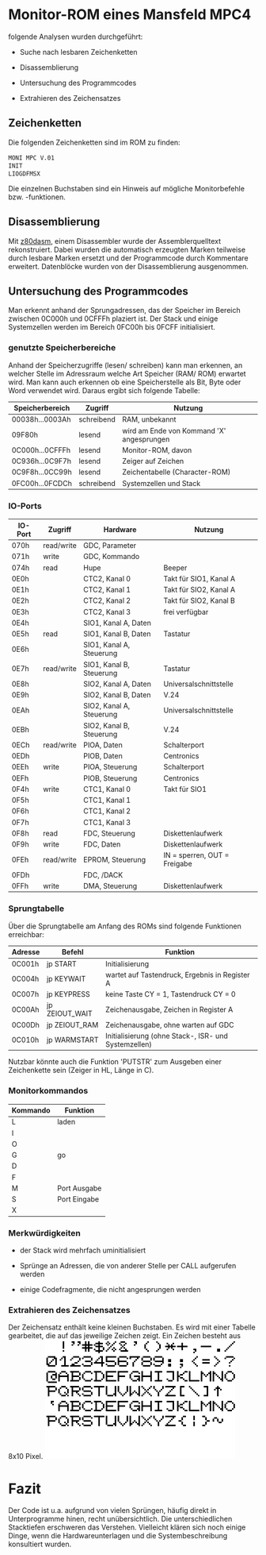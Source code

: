 # Monitor-ROM eines Mansfeld MPC4

folgende Analysen wurden durchgeführt:

- Suche nach lesbaren Zeichenketten

- Disassemblierung 

- Untersuchung des Programmcodes

- Extrahieren des Zeichensatzes


## Zeichenketten

Die folgenden Zeichenketten sind im ROM zu finden:
```
MONI MPC V.01
INIT
LIOGDFMSX
```
Die einzelnen Buchstaben sind ein Hinweis auf mögliche Monitorbefehle bzw. -funktionen.

## Disassemblierung 
Mit [z80dasm](http://www.tablix.org/~avian/blog/articles/z80dasm/), einem Disassembler wurde der Assemblerquelltext rekonstruiert.
Dabei wurden die automatisch erzeugten Marken teilweise durch lesbare Marken ersetzt und der Programmcode durch Kommentare erweitert.
Datenblöcke wurden von der Disassemblierung ausgenommen.

## Untersuchung des Programmcodes
Man erkennt anhand der Sprungadressen, das der Speicher im Bereich zwischen 0C000h und 0CFFFh plaziert ist. 
Der Stack und einige Systemzellen werden im Bereich 0FC00h bis 0FCFF initialisiert. 

### genutzte Speicherbereiche
Anhand der Speicherzugriffe (lesen/ schreiben) kann man erkennen, an welcher Stelle im Adressraum welche Art Speicher (RAM/ ROM) erwartet wird.
Man kann auch erkennen ob eine Speicherstelle als Bit, Byte oder Word verwendet wird.
Daraus ergibt sich folgende Tabelle:

Speicherbereich  | Zugriff    | Nutzung
---------------- | ---------- | -------
00038h...0003Ah  | schreibend | RAM, unbekannt
09F80h           | lesend     | wird am Ende von Kommand 'X' angesprungen
0C000h...0CFFFh  | lesend     | Monitor-ROM, davon
0C936h...0C9F7h  | lesend     | Zeiger auf Zeichen
0C9F8h...0CC99h  | lesend     | Zeichentabelle (Character-ROM)
0FC00h...0FCDCh  | schreibend | Systemzellen und Stack



### IO-Ports

IO-Port | Zugriff    | Hardware                 | Nutzung
------- | ---------- | ---------------          | -------
070h    | read/write | GDC, Parameter           |
071h    | write      | GDC, Kommando            |
074h    | read       | Hupe                     | Beeper
0E0h    |            | CTC2, Kanal 0            | Takt für SIO1, Kanal A
0E1h    |            | CTC2, Kanal 1            | Takt für SIO2, Kanal A
0E2h    |            | CTC2, Kanal 2            | Takt für SIO2, Kanal B
0E3h    |            | CTC2, Kanal 3            | frei verfügbar
0E4h    |            | SIO1, Kanal A, Daten     |
0E5h    | read       | SIO1, Kanal B, Daten     | Tastatur
0E6h    |            | SIO1, Kanal A, Steuerung |
0E7h    | read/write | SIO1, Kanal B, Steuerung | Tastatur
0E8h    |            | SIO2, Kanal A, Daten     | Universalschnittstelle
0E9h    |            | SIO2, Kanal B, Daten     | V.24
0EAh    |            | SIO2, Kanal A, Steuerung | Universalschnittstelle
0EBh    |            | SIO2, Kanal B, Steuerung | V.24
0ECh    | read/write | PIOA, Daten              | Schalterport
0EDh    |            | PIOB, Daten              | Centronics
0EEh    | write      | PIOA, Steuerung          | Schalterport
0EFh    |            | PIOB, Steuerung          | Centronics
0F4h    | write      | CTC1, Kanal 0            | Takt für SIO1
0F5h    |            | CTC1, Kanal 1            |
0F6h    |            | CTC1, Kanal 2            |
0F7h    |            | CTC1, Kanal 3            |
0F8h    | read       | FDC, Steuerung           | Diskettenlaufwerk
0F9h    | write      | FDC, Daten               | Diskettenlaufwerk
0FEh    | read/write | EPROM, Steuerung         | IN = sperren, OUT = Freigabe
0FDh    |            | FDC, /DACK               |
0FFh    | write      | DMA, Steuerung           | Diskettenlaufwerk


### Sprungtabelle

Über die Sprungtabelle am Anfang des ROMs sind folgende Funktionen erreichbar:

Adresse | Befehl         | Funktion
------- | -------------- | ---------------
0C001h  | jp START       | Initialisierung
0C004h  | jp KEYWAIT     | wartet auf Tastendruck, Ergebnis in Register A
0C007h  | jp KEYPRESS    | keine Taste CY = 1, Tastendruck CY = 0
0C00Ah  | jp ZEIOUT_WAIT | Zeichenausgabe, Zeichen in Register A
0C00Dh  | jp ZEIOUT_RAM  | Zeichenausgabe, ohne warten auf GDC
0C010h  | jp WARMSTART   | Initialisierung (ohne Stack-, ISR- und Systemzellen)

Nutzbar könnte auch die Funktion 'PUTSTR' zum Ausgeben einer Zeichenkette sein (Zeiger in HL, Länge in C).


### Monitorkommandos

Kommando | Funktion
-------- | --------
 L       | laden
 I       |
 O       |
 G       | go 
 D       |
 F       |
 M       | Port Ausgabe
 S       | Port Eingabe
 X       |


### Merkwürdigkeiten

- der Stack wird mehrfach uminitialisiert

- Sprünge an Adressen, die von anderer Stelle per CALL aufgerufen werden

- einige Codefragmente, die nicht angesprungen werden


### Extrahieren des Zeichensatzes

Der Zeichensatz enthält keine kleinen Buchstaben. Es wird mit einer Tabelle gearbeitet, die auf das jeweilige Zeichen zeigt. Ein Zeichen besteht aus 8x10 Pixel.
![Zeichensatz des MPC4-Monitor](MPC4_font.png)


# Fazit

Der Code ist u.a. aufgrund von vielen Sprüngen, häufig direkt in Unterprogramme hinen, recht unübersichtlich. Die unterschiedlichen Stacktiefen erschweren das Verstehen.
Vielleicht klären sich noch einige Dinge, wenn die Hardwareunterlagen und die Systembeschreibung konsultiert wurden.
